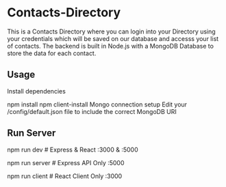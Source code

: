# Contacts-Directory

This is a Contacts Directory where you can login into your Directory using your credentials which will be saved on our database and accesss your list of contacts.
The backend is built in Node.js with a MongoDB Database to store the data for each contact.


## Usage
Install dependencies

npm install
npm client-install
Mongo connection setup
Edit your /config/default.json file to include the correct MongoDB URI

## Run Server
npm run dev     # Express & React :3000 & :5000

npm run server  # Express API Only :5000

npm run client  # React Client Only :3000
